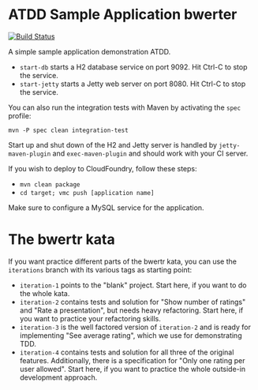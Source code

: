 ATDD Sample Application bwerter
===============================

[![Build Status](https://secure.travis-ci.org/nilswloka/bwertr-java.png?branch=seacon)](http://travis-ci.org/nilswloka/bwertr-java)

A simple sample application demonstration ATDD.

* `start-db` starts a H2 database service on port 9092. Hit Ctrl-C to stop the service.
* `start-jetty` starts a Jetty web server on port 8080. Hit Ctrl-C to stop the service.

You can also run the integration tests with Maven by activating the `spec` profile:

`mvn -P spec clean integration-test`

Start up and shut down of the H2 and Jetty server is handled by `jetty-maven-plugin` and
`exec-maven-plugin` and should work with your CI server.

If you wish to deploy to CloudFoundry, follow these steps:

* `mvn clean package`
* `cd target; vmc push [application name]`

Make sure to configure a MySQL service for the application.

The bwertr kata
===============

If you want practice different parts of the bwertr kata, you can use the `iterations` branch with
its various tags as starting point:

* `iteration-1` points to the "blank" project. Start here, if you want to do the whole kata.
* `iteration-2` contains tests and solution for "Show number of ratings" and "Rate a presentation",
  but needs heavy refactoring. Start here, if you want to practice your refactoring skills.
* `iteration-3` is the well factored version of `iteration-2` and is ready for implementing
  "See average rating", which we use for demonstrating TDD.
* `iteration-4` contains tests and solution for all three of the original features. Additionally,
  there is a specification for "Only one rating per user allowed". Start here, if you want to practice
  the whole outside-in development approach.